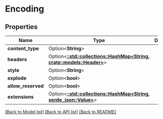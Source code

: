 # Encoding

## Properties

Name | Type | Description | Notes
------------ | ------------- | ------------- | -------------
**content_type** | Option<**String**> |  | [optional]
**headers** | Option<[**::std::collections::HashMap<String, crate::models::Header>**](Header.md)> |  | [optional]
**style** | Option<**String**> |  | [optional]
**explode** | Option<**bool**> |  | [optional]
**allow_reserved** | Option<**bool**> |  | [optional]
**extensions** | Option<[**::std::collections::HashMap<String, serde_json::Value>**](serde_json::Value.md)> |  | [optional]

[[Back to Model list]](../README.md#documentation-for-models) [[Back to API list]](../README.md#documentation-for-api-endpoints) [[Back to README]](../README.md)


